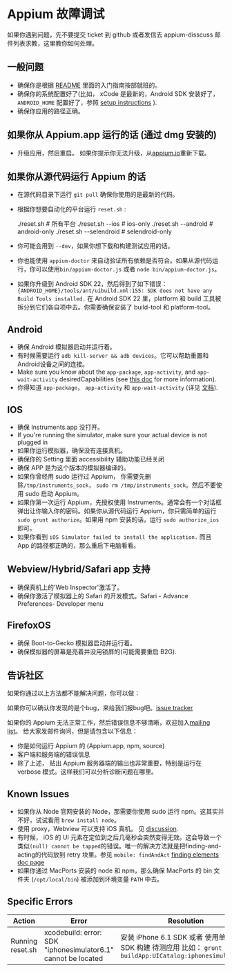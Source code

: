 # Appium 故障调试

如果你遇到问题，先不要提交 ticket 到 github 或者发信去 appium-disscuss 邮件列表求教，这里教你如何处理。

## 一般问题

* 确保你是根据 [README](README.md) 里面的入门指南按部就班的。
* 确保你的系统配置好了(比如， xCode 是最新的，Android SDK 安装好了， `ANDROID_HOME` 配置好了，参照 [setup instructions](https://github.com/appium/appium/blob/master/docs/running-on-osx.md) ).
* 确保你应用的路径正确。

## 如果你从 Appium.app 运行的话 (通过 dmg 安装的)
 
* 升级应用，然后重启。 如果你提示你无法升级，从[appium.io](http://appium.io)重新下载。

## 如果你从源代码运行 Appium 的话

* 在源代码目录下运行 `git pull` 确保你使用的是最新的代码。
* 根据你想要自动化的平台运行 `reset.sh` :
    
    ./reset.sh               # 所有平台
    ./reset.sh --ios         # ios-only
    ./reset.sh --android     # android-only
    ./reset.sh --selendroid  # selendroid-only
* 你可能会用到 `--dev`，如果你想下载和构建测试应用的话。
* 你也能使用 `appium-doctor` 来自动验证所有依赖是否符合。如果从源代码运行，你可以使用`bin/appium-doctor.js` 或者 `node bin/appium-doctor.js`。
* 如果你升级到 Android SDK 22，然后得到了如下错误：
   `{ANDROID_HOME}/tools/ant/uibuild.xml:155: SDK does not have any Build Tools installed.`
在 Android SDK 22 里，platform 和 build 工具被拆分到它们各自项中去。你需要确保安装了 build-tool 和 platform-tool。

## Android

* 确保 Android 模拟器启动并运行着。
* 有时候需要运行 `adb kill-server && adb devices`。它可以帮助重置和Android设备之间的连接。
* Make sure you know about the `app-package`, `app-activity`, and `app-wait-activity` desiredCapabilities (see [this doc](https://github.com/appium/appium/blob/master/docs/running-tests.md#run-android) for more information).
* 你得知道 `app-package`， `app-activity` 和 `app-wait-activity` (详见 [文档](https://github.com/appium/appium/blob/master/docs/running-tests.md#run-android)).

## IOS

* 确保 Instruments.app 没打开。
* If you're running the simulator, make sure your actual device is not plugged in
* 如果你运行模拟器，确保没有连接真机。
* 确保你的 Setting 里面 accessibility 辅助功能已经关闭 
* 确保 APP 是为这个版本的模拟器编译的。
* 如果你曾经用 sudo 运行过 Appium， 你需要先删除`/tmp/instruments_sock`， `sudo rm /tmp/instruments_sock`。然后不要使用 sudo 启动 Appium。
* 如果你第一次运行 Appium，先授权使用 Instruments。通常会有一个对话框弹出让你输入你的密码。如果你从源代码运行 Appium，你只需简单的运行 `sudo grunt authorize`。如果用 npm 安装的话，运行 `sudo authorize_ios` 即可。
* 如果你看到 `iOS Simulator failed to install the application.` 而且 App 的路径都正确的，那么重启下电脑看看。

## Webview/Hybrid/Safari app 支持

* 确保真机上的'Web Inspector'激活了。
* 确保你激活了模拟器上的 Safari 的开发模式。Safari - Advance Preferences- Developer menu


## FirefoxOS

* 确保 Boot-to-Gecko 模拟器启动并运行着。
* 确保模拟器的屏幕是亮着并没用锁屏的(可能需要重启 B2G).

## 告诉社区

如果你通过以上方法都不能解决问题，你可以做：

如果你可以确认你发现的是个bug，来给我们报bug吧。[issue tracker](https://github.com/appium/appium/issues)

如果你的 Appium 无法正常工作，然后错误信息不够清晰，欢迎加入[mailing list](https://groups.google.com/d/forum/appium-discuss)。 给大家发邮件询问，但是请包含以下信息：

* 你是如何运行 Appium 的 (Appium.app, npm, source)
* 客户端和服务端的错误信息
* 除了上述， 贴出 Appium 服务器端的输出也非常重要，特别是运行在 verbose 模式。这样我们可以分析诊断问题在哪里。

## Known Issues

* 如果你从 Node 官网安装的 Node，那需要你使用 sudo 运行 npm。这其实并不好，试试看用 `brew install node`。
* 使用 proxy，Webview 可以支持 iOS 真机。 见 [discussion](https://groups.google.com/d/msg/appium-discuss/u1ropm4OEbY/uJ3y422a5_kJ).
* 有时候， iOS 的 UI 元素在定位到之后几毫秒会突然变得无效。这会导致一个类似`(null) cannot be tapped`的错误。唯一的解决方法就是把finding-and-acting的代码放到 retry 块里。参见 `mobile: findAndAct` [finding elements doc page](https://github.com/appium/appium/blob/master/docs/finding-elements.md)
* 如果你通过 MacPorts 安装的 node 和 npm，那么确保 MacPorts 的 bin 文件夹 (`/opt/local/bin`) 被添加到环境变量 `PATH` 中去。

## Specific Errors

|Action|Error|Resolution|
|------|-----|----------|
|Running reset.sh|xcodebuild: error: SDK "iphonesimulator6.1" cannot be located|安装 iPhone 6.1 SDK 或者 使用单独的 SDK 构建 待测应用 比如： `grunt buildApp:UICatalog:iphonesimulator5.1`|